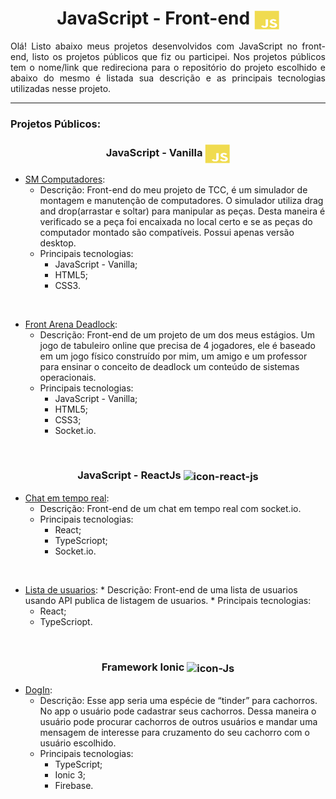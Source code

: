 <h1 align="center"> JavaScript - Front-end <img align="center" alt="icon-Js" height="30" width="40" src="https://raw.githubusercontent.com/devicons/devicon/master/icons/javascript/javascript-plain.svg"></h1>

<p align="justify"> 
Olá! Listo abaixo meus projetos desenvolvidos com JavaScript no front-end, listo os projetos públicos que fiz ou participei. Nos projetos públicos tem o nome/link que redireciona para o repositório do projeto escolhido e abaixo do mesmo é listada sua descrição e as principais tecnologias utilizadas nesse projeto.
</p>

_____
### Projetos Públicos:

<h3 align="center"> JavaScript - Vanilla <img align="center" alt="icon-Js" height="30" width="40" src="https://raw.githubusercontent.com/devicons/devicon/master/icons/javascript/javascript-plain.svg"></h3>

  * [SM Computadores](https://github.com/araujo21x/SM-DragAndDrop):
    * Descrição: Front-end do meu projeto de TCC, é um simulador de montagem e manutenção de computadores. O simulador utiliza drag and drop(arrastar e soltar) para manipular as peças. Desta maneira é verificado se a peça foi encaixada no local certo e se as peças do computador montado são compatíveis. Possui apenas versão desktop.
    * Principais tecnologias:
      * JavaScript - Vanilla;
      * HTML5;
      * CSS3.
 <br>
 
  * [Front Arena Deadlock](https://github.com/araujo21x/Front_Arena_Deadlock):
    * Descrição: Front-end de um projeto de um dos meus estágios. Um jogo de tabuleiro online que precisa de 4 jogadores, ele é baseado em um jogo físico construído por mim, um amigo e um professor para ensinar o conceito de deadlock um conteúdo de sistemas operacionais.
    * Principais tecnologias:
      * JavaScript - Vanilla;
      * HTML5;
      * CSS3;
      * Socket.io.
 <br>


 <h3 align="center"> JavaScript - ReactJs <img align="center" alt="icon-react-js" height="30" width="40" src="https://upload.wikimedia.org/wikipedia/commons/thumb/a/a7/React-icon.svg/2300px-React-icon.svg.png"></h3>

  * [Chat em tempo real](https://github.com/araujo21x/chat_react_front):
    * Descrição: Front-end de um chat em tempo real com socket.io.
    * Principais tecnologias:
      * React;
      * TypeScriopt;
      * Socket.io.
 <br>

   * [Lista de usuarios](https://github.com/araujo21x/colab_contacts):
    * Descrição: Front-end de uma lista de usuarios usando API publica de listagem de usuarios.
    * Principais tecnologias:
      * React;
      * TypeScriopt.
 <br>

 
 <h3 align="center"> Framework Ionic <img align="center" alt="icon-Js" height="30" width="40" src="https://cdn.jsdelivr.net/gh/devicons/devicon/icons/ionic/ionic-original.svg"></h3>
 
  * [DogIn](https://github.com/araujo21x/DogIn_Ionic3):
    * Descrição: Esse app seria uma espécie de “tinder” para cachorros. No app o usuário pode cadastrar seus cachorros. Dessa maneira o usuário pode procurar cachorros de outros usuários e mandar uma mensagem de interesse para cruzamento do seu cachorro com o usuário escolhido. 
    * Principais tecnologias:
      * TypeScript;
      * Ionic 3;
      * Firebase.
 <br>
